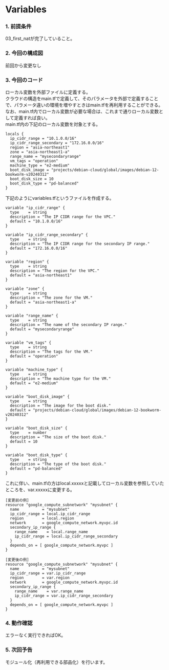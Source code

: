 # Variables

### 1. 前提条件
03_first_natが完了していること。

### 2. 今回の構成図
前回から変更なし

### 3. 今回のコード
ローカル変数を外部ファイルに定義する。<br>
クラウドの構造をmain.tfで定義して、そのパラメータを外部で定義することで、パラメータ違いの環境を増やすときはmain.tfを再利用することができる。<br>
なお、main.tf内でローカル変数が必要な場合は、これまで通りローカル変数として定義すれば良い。<br>
main.tf内の下記のローカル変数を対象とする。
```
locals {
  ip_cidr_range = "10.1.0.0/16"
  ip_cidr_range_secondary = "172.16.0.0/16"
  region = "asia-northeast1"
  zone = "asia-northeast1-a"
  range_name = "mysecondaryrange"
  vm_tags = "operation"
  machine_type = "e2-medium"
  boot_disk_image = "projects/debian-cloud/global/images/debian-12-bookworm-v20240312"
  boot_disk_size = 10
  boot_disk_type = "pd-balanced"
}
```
下記のようにvariables.tfというファイルを作成する。
```
variable "ip_cidr_range" {
  type    = string
  description = "The IP CIDR range for the VPC."
  default = "10.1.0.0/16"
}

variable "ip_cidr_range_secondary" {
  type    = string
  description = "The IP CIDR range for the secondary IP range."
  default = "172.16.0.0/16"
}

variable "region" {
  type    = string
  description = "The region for the VPC."
  default = "asia-northeast1"
}

variable "zone" {
  type    = string
  description = "The zone for the VM."
  default = "asia-northeast1-a"
}

variable "range_name" {
  type    = string
  description = "The name of the secondary IP range."
  default = "mysecondaryrange"
}

variable "vm_tags" {
  type    = string
  description = "The tags for the VM."
  default = "operation"
}

variable "machine_type" {
  type    = string
  description = "The machine type for the VM."
  default = "e2-medium"
}

variable "boot_disk_image" {
  type    = string
  description = "The image for the boot disk."
  default = "projects/debian-cloud/global/images/debian-12-bookworm-v20240312"
}

variable "boot_disk_size" {
  type    = number
  description = "The size of the boot disk."
  default = 10
}

variable "boot_disk_type" {
  type    = string
  description = "The type of the boot disk."
  default = "pd-balanced"
}
```
これに伴い、main.tfの方はlocal.xxxxxと記載してローカル変数を参照していたところを、var.xxxxxに変更する。
```
[変更前の例]
resource "google_compute_subnetwork" "mysubnet" {
  name          = "mysubnet"
  ip_cidr_range = local.ip_cidr_range
  region        = local.region
  network       = google_compute_network.myvpc.id
  secondary_ip_range {
    range_name    = local.range_name
    ip_cidr_range = local.ip_cidr_range_secondary
  }
  depends_on = [ google_compute_network.myvpc ]
}

[変更後の例]
resource "google_compute_subnetwork" "mysubnet" {
  name          = "mysubnet"
  ip_cidr_range = var.ip_cidr_range
  region        = var.region
  network       = google_compute_network.myvpc.id
  secondary_ip_range {
    range_name    = var.range_name
    ip_cidr_range = var.ip_cidr_range_secondary
  }
  depends_on = [ google_compute_network.myvpc ]
}
```

### 4. 動作確認
エラーなく実行できればOK。

### 5. 次回予告
モジュール化（再利用できる部品化）を行います。
